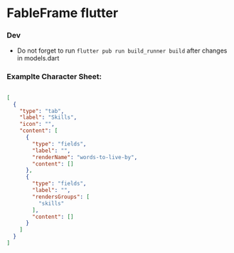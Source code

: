 # FableFrame flutter

### Dev
- Do not forget to run `flutter pub run build_runner build` after changes in models.dart

### Examplte Character Sheet:
```json

[
  {
    "type": "tab",
    "label": "Skills",
    "icon": "",
    "content": [
      {
        "type": "fields",
        "label": "",
        "renderName": "words-to-live-by",
        "content": []
      },
      {
        "type": "fields",
        "label": "",
        "rendersGroups": [
          "skills"
        ],
        "content": []
      }
    ]
  }
]

```
